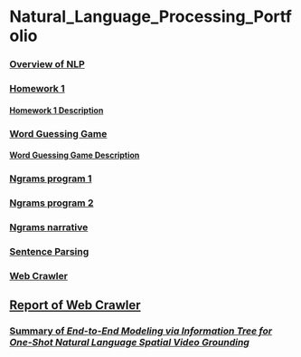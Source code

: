 # Natural_Language_Processing_Portfolio

### [Overview of NLP](https://github.com/d-park7/Natural_Language_Processing_Portfolio/blob/main/Homework0/Overview_of_NLP.pdf)

### [Homework 1](https://github.com/d-park7/Natural_Language_Processing_Portfolio/blob/main/Homework1/Homework1.py)
#### [Homework 1 Description](https://github.com/d-park7/Natural_Language_Processing_Portfolio/blob/main/Homework1/description.txt)


### [Word Guessing Game](https://github.com/d-park7/Natural_Language_Processing_Portfolio/blob/main/Word_Guessing_Game/word_game_dxp171230.py)
#### [Word Guessing Game Description](https://github.com/d-park7/Natural_Language_Processing_Portfolio/blob/main/Word_Guessing_Game/Portfolio%20Chapter%205%20Word%20Guess%20Game.pdf)


### [Ngrams program 1](https://github.com/d-park7/Natural_Language_Processing_Portfolio/blob/main/NGrams/ngrams1.py)
### [Ngrams program 2](https://github.com/d-park7/Natural_Language_Processing_Portfolio/blob/main/NGrams/ngrams2.py)
### [Ngrams narrative](https://github.com/d-park7/Natural_Language_Processing_Portfolio/blob/main/NGrams/narrative.pdf)



### [Sentence Parsing](https://github.com/d-park7/Natural_Language_Processing_Portfolio/blob/main/Parsing_Sentences/Sentence%20Parsing.pdf)



### [Web Crawler](https://github.com/d-park7/Natural_Language_Processing_Portfolio/blob/main/Web_Crawler/main.py)
## [Report of Web Crawler](https://github.com/d-park7/Natural_Language_Processing_Portfolio/blob/main/Web_Crawler/Report.pdf)


### [Summary of *End-to-End Modeling via Information Tree for One-Shot Natural Language Spatial Video Grounding*](https://github.com/d-park7/Natural_Language_Processing_Portfolio/blob/main/ACL%20Paper%20Summary.pdf)
